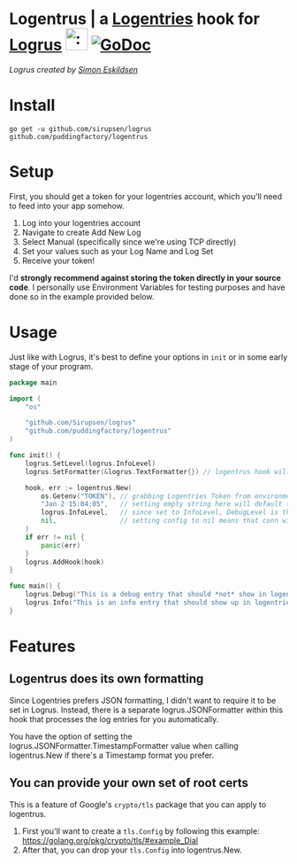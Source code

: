# Logentrus | a [Logentries](https://logentries.com) hook for [Logrus](https://github.com/sirupsen/logrus) <img src="http://i.imgur.com/hTeVwmJ.png" width="40" height="40" alt=":walrus:" class="emoji" title=":walrus:"/> [![GoDoc](https://godoc.org/github.com/puddingfactory/logentrus?status.svg)](https://godoc.org/github.com/puddingfactory/logentrus)
*Logrus created by [Simon Eskildsen](http://sirupsen.com)*

# Install
`go get -u github.com/sirupsen/logrus github.com/puddingfactory/logentrus`

# Setup
First, you should get a token for your logentries account, which you'll need to feed into your app somehow.

1. Log into your logentries account
2. Navigate to create Add New Log
3. Select Manual (specifically since we're using TCP directly)
4. Set your values such as your Log Name and Log Set
5. Receive your token!

I'd **strongly recommend against storing the token directly in your source code**. I personally use Environment Variables for testing purposes and have done so in the example provided below.

# Usage
Just like with Logrus, it's best to define your options in `init` or in some early stage of your program.

```go
package main

import (
	"os"

	"github.com/Sirupsen/logrus"
	"github.com/puddingfactory/logentrus"
)

func init() {
	logrus.SetLevel(logrus.InfoLevel)
	logrus.SetFormatter(&logrus.TextFormatter{}) // logentrus hook will always submit JSON to Logentries

	hook, err := logentrus.New(
		os.Getenv("TOKEN"), // grabbing Logentries Token from environment variable
		"Jan 2 15:04:05",   // setting empty string here will default to logrus's typically time format
		logrus.InfoLevel,   // since set to InfoLevel, DebugLevel is the only level that will be ignored
		nil,                // setting config to nil means that conn will use root certs from local system
	)
	if err != nil {
		panic(err)
	}
	logrus.AddHook(hook)
}

func main() {
	logrus.Debug("This is a debug entry that should *not* show in logentries")
	logrus.Info("This is an info entry that should show up in logentries")
}
```

# Features
## Logentrus does its own formatting
Since Logentries prefers JSON formatting, I didn't want to require it to be set in Logrus. Instead, there is a separate logrus.JSONFormatter within this hook that processes the log entries for you automatically.

You have the option of setting the logrus.JSONFormatter.TimestampFormatter value when calling logentrus.New if there's a Timestamp format you prefer.

## You can provide your own set of root certs
This is a feature of Google's `crypto/tls` package that you can apply to logentrus.

1. First you'll want to create a `tls.Config` by following this example: https://golang.org/pkg/crypto/tls/#example_Dial
2. After that, you can drop your `tls.Config` into logentrus.New.
